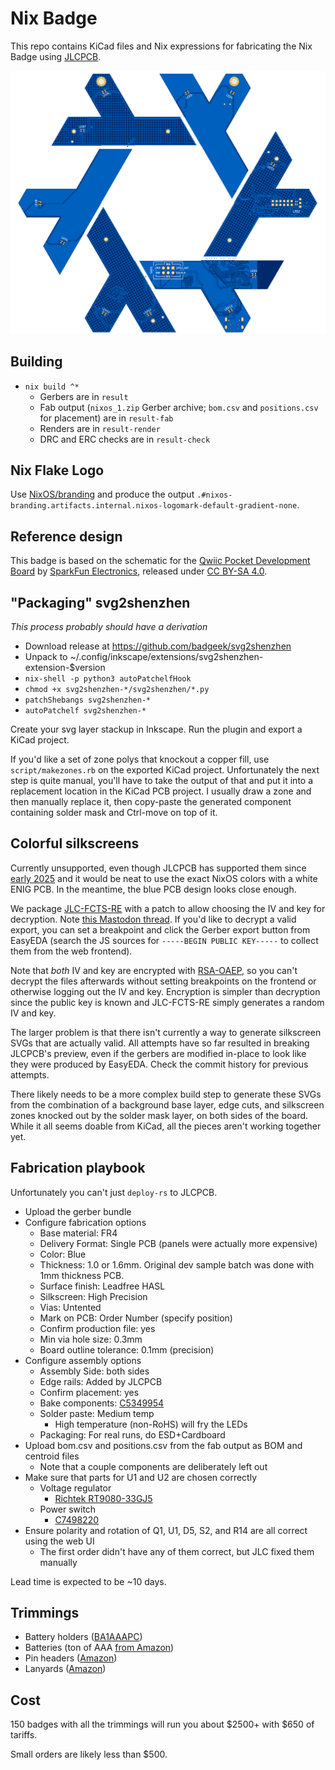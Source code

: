 # Nix Badge

This repo contains KiCad files and Nix expressions for fabricating
the Nix Badge using [JLCPCB](https://jlcpcb.com).

![](/img/badge-jlc-render.png)

## Building

- `nix build ^*`
    - Gerbers are in `result`
    - Fab output (`nixos_1.zip` Gerber archive; `bom.csv` and `positions.csv` for placement) are in `result-fab`
    - Renders are in `result-render`
    - DRC and ERC checks are in `result-check`

## Nix Flake Logo

Use [NixOS/branding](https://github.com/NixOS/branding) and produce the output
`.#nixos-branding.artifacts.internal.nixos-logomark-default-gradient-none`.

## Reference design

This badge is based on the schematic for the [Qwiic Pocket Development Board](https://www.sparkfun.com/sparkfun-qwiic-pocket-development-board-esp32-c6.html)
by [SparkFun Electronics](https://www.sparkfun.com/), released under [CC BY-SA 4.0](https://creativecommons.org/licenses/by-sa/4.0/).

## "Packaging" svg2shenzhen

_This process probably should have a derivation_

- Download release at https://github.com/badgeek/svg2shenzhen
- Unpack to ~/.config/inkscape/extensions/svg2shenzhen-extension-$version
- `nix-shell -p python3 autoPatchelfHook`
- `chmod +x svg2shenzhen-*/svg2shenzhen/*.py`
- `patchShebangs svg2shenzhen-*`
- `autoPatchelf svg2shenzhen-*`

Create your svg layer stackup in Inkscape. Run the plugin and export a KiCad project.

If you'd like a set of zone polys that knockout a copper fill, use `script/makezones.rb` on the
exported KiCad project. Unfortunately the next step is quite manual, you'll have to take
the output of that and put it into a replacement location in the KiCad PCB project. I usually
draw a zone and then manually replace it, then copy-paste the generated component containing solder mask
and Ctrl-move on top of it.

## Colorful silkscreens

Currently unsupported, even though JLCPCB has supported them since [early 2025](https://jlcpcb.com/blog/multi-color-silkscreen-pcb)
and it would be neat to use the exact NixOS colors with a white ENIG PCB. In the meantime, the blue PCB design
looks close enough.

We package [JLC-FCTS-RE](https://github.com/Xerbo/JLC-FCTS-RE) with a patch to allow choosing the IV and key for decryption.
Note [this Mastodon thread](https://mastodon.social/@arturo182/111372039141259892). If you'd like to decrypt a valid export,
you can set a breakpoint and click the Gerber export button from EasyEDA (search the JS sources for
`-----BEGIN PUBLIC KEY-----` to collect them from the web frontend).

Note that _both_ IV and key are encrypted with [RSA-OAEP](https://datatracker.ietf.org/doc/html/rfc8017#section-7.1),
so you can't decrypt the files afterwards without setting breakpoints on the frontend or otherwise logging out the IV
and key. Encryption is simpler than decryption since the public key is known and JLC-FCTS-RE simply generates a random
IV and key.

The larger problem is that there isn't currently a way to generate silkscreen SVGs that are actually valid.
All attempts have so far resulted in breaking JLCPCB's preview, even if the gerbers are modified in-place
to look like they were produced by EasyEDA. Check the commit history for previous attempts.

There likely needs to be a more complex build step to generate these SVGs from the combination of a background base layer,
edge cuts, and silkscreen zones knocked out by the solder mask layer, on both sides of the board. While it all seems
doable from KiCad, all the pieces aren't working together yet.

## Fabrication playbook

Unfortunately you can't just `deploy-rs` to JLCPCB.

- Upload the gerber bundle
- Configure fabrication options
    - Base material: FR4
    - Delivery Format: Single PCB (panels were actually more expensive)
    - Color: Blue
    - Thickness: 1.0 or 1.6mm. Original dev sample batch was done with 1mm thickness PCB.
    - Surface finish: Leadfree HASL
    - Silkscreen: High Precision
    - Vias: Untented
    - Mark on PCB: Order Number (specify position)
    - Confirm production file: yes
    - Min via hole size: 0.3mm
    - Board outline tolerance: 0.1mm (precision)
- Configure assembly options
    - Assembly Side: both sides
    - Edge rails: Added by JLCPCB
    - Confirm placement: yes
    - Bake components: [C5349954](https://jlcpcb.com/partdetail/XINGLIGHT-XL_1615RGBCWS2812B/C5349954)
    - Solder paste: Medium temp
        - High temperature (non-RoHS) will fry the LEDs
    - Packaging: For real runs, do ESD+Cardboard
- Upload bom.csv and positions.csv from the fab output as BOM and centroid files
    - Note that a couple components are deliberately left out
- Make sure that parts for U1 and U2 are chosen correctly
    - Voltage regulator
        - [Richtek RT9080-33GJ5](https://jlcpcb.com/partdetail/RichtekTech-RT908033GJ5/C841192)
    - Power switch
        - [C7498220](https://jlcpcb.com/partdetail/Lian_XinTechnology-XDMK_12C0125/C7498220)
- Ensure polarity and rotation of Q1, U1, D5, S2, and R14 are all correct using the web UI
    - The first order didn't have any of them correct, but JLC fixed them manually

Lead time is expected to be ~10 days.

## Trimmings

- Battery holders ([BA1AAAPC](https://www.onlinecomponents.com/en/productdetail/memory-protection-devices/ba1aaapc-50288403.html))
- Batteries (ton of AAA [from Amazon](https://www.amazon.com/dp/B07S2LN343))
- Pin headers ([Amazon](https://www.amazon.com/dp/B00UBWKQLA))
- Lanyards ([Amazon](https://www.amazon.com/dp/B0D4HK6VMV))

## Cost

150 badges with all the trimmings will run you about $2500+ with $650 of tariffs.

Small orders are likely less than $500.
